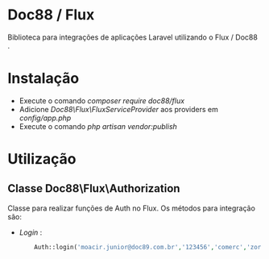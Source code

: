 # Doc88 / Flux

Biblioteca para integrações de aplicações Laravel utilizando o Flux / Doc88 .

# Instalação

 * Execute o comando *composer require doc88/flux*
 * Adicione *Doc88\Flux\FluxServiceProvider* aos providers em *config/app.php*
 * Execute o comando *php artisan vendor:publish*

# Utilização

## Classe Doc88\Flux\Authorization

Classe para realizar funções de Auth no Flux. Os métodos para integração são:

 * *Login* :
    ```php
        Auth::login('moacir.junior@doc89.com.br','123456','comerc','zordon');
    ```